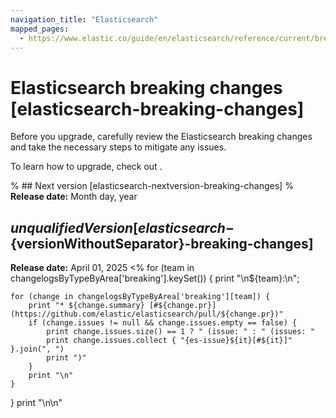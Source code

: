 ```yaml
---
navigation_title: "Elasticsearch"
mapped_pages:
  - https://www.elastic.co/guide/en/elasticsearch/reference/current/breaking-changes.html
---
```


# Elasticsearch breaking changes [elasticsearch-breaking-changes]
Before you upgrade, carefully review the Elasticsearch breaking changes and take the necessary steps to mitigate any issues.

To learn how to upgrade, check out <uprade docs>.

% ## Next version [elasticsearch-nextversion-breaking-changes]
% **Release date:** Month day, year

## ${unqualifiedVersion} [elasticsearch-${versionWithoutSeparator}-breaking-changes]
**Release date:** April 01, 2025
<% for (team in changelogsByTypeByArea['breaking'].keySet()) {
    print "\n${team}:\n";

    for (change in changelogsByTypeByArea['breaking'][team]) {
        print "* ${change.summary} [#${change.pr}](https://github.com/elastic/elasticsearch/pull/${change.pr})"
        if (change.issues != null && change.issues.empty == false) {
            print change.issues.size() == 1 ? " (issue: " : " (issues: "
            print change.issues.collect { "{es-issue}${it}[#${it}]" }.join(", ")
            print ")"
        }
        print "\n"
    }
}
print "\n\n"
